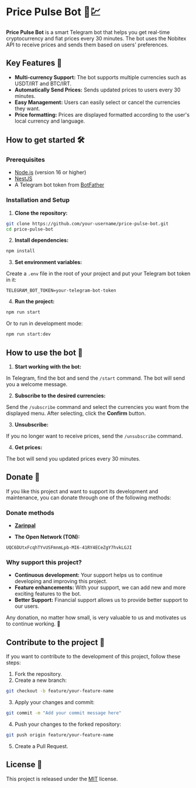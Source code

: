 # Price Pulse Bot 🤖💹

**Price Pulse Bot** is a smart Telegram bot that helps you get real-time cryptocurrency and fiat prices every 30 minutes. The bot uses the Nobitex API to receive prices and sends them based on users' preferences.

## Key Features 🌟

- **Multi-currency Support:** The bot supports multiple currencies such as USDT/IRT and BTC/IRT.
- **Automatically Send Prices:** Sends updated prices to users every 30 minutes.
- **Easy Management:** Users can easily select or cancel the currencies they want.
- **Price formatting:** Prices are displayed formatted according to the user's local currency and language.

## How to get started 🛠️

### Prerequisites

- [Node.js](https://nodejs.org/) (version 16 or higher)
- [NestJS](https://nestjs.com/)
- A Telegram bot token from [BotFather](https://core.telegram.org/bots#botfather)

### Installation and Setup

1. **Clone the repository:**

```bash
git clone https://github.com/your-username/price-pulse-bot.git
cd price-pulse-bot
```

2. **Install dependencies:**

```bash
npm install
```

3. **Set environment variables:**

Create a `.env` file in the root of your project and put your Telegram bot token in it:

```env
TELEGRAM_BOT_TOKEN=your-telegram-bot-token
```

4. **Run the project:**

```bash
npm run start
```

Or to run in development mode:

```bash
npm run start:dev
```

## How to use the bot 🤖

1. **Start working with the bot:**

In Telegram, find the bot and send the `/start` command. The bot will send you a welcome message.

2. **Subscribe to the desired currencies:**

Send the `/subscribe` command and select the currencies you want from the displayed menu. After selecting, click the **Confirm** button.

3. **Unsubscribe:**

If you no longer want to receive prices, send the `/unsubscribe` command.

4. **Get prices:**

The bot will send you updated prices every 30 minutes.

## Donate 💖

If you like this project and want to support its development and maintenance, you can donate through one of the following methods:

### Donate methods

- [**Zarinpal**](https://github.com/sponsors/Hossein-i)

- **The Open Network (TON):**

```text
UQC6DUtxFcqhTYvUSFmnmLpb-MI6-41RY4ECeZgY7hvkLGJI
```

### Why support this project?

- **Continuous development:** Your support helps us to continue developing and improving this project.
- **Feature enhancements:** With your support, we can add new and more exciting features to the bot.
- **Better Support:** Financial support allows us to provide better support to our users.

Any donation, no matter how small, is very valuable to us and motivates us to continue working. 🙏

## Contribute to the project 🤝

If you want to contribute to the development of this project, follow these steps:

1. Fork the repository.
2. Create a new branch:

```bash
git checkout -b feature/your-feature-name
```

3. Apply your changes and commit:

```bash
git commit -m "Add your commit message here"
```

4. Push your changes to the forked repository:

```bash
git push origin feature/your-feature-name
```

5. Create a Pull Request.

## License 📜

This project is released under the [MIT](LICENSE) license.
